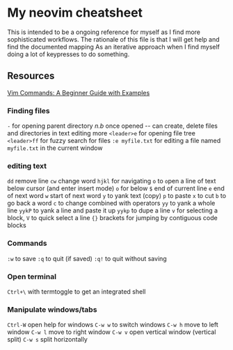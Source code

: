 # My neovim cheatsheet

This is intended to be a ongoing reference for myself as I find more sophisticated workflows.
The rationale of this file is that I will get help and find the documented mapping
As an iterative approach when I find myself doing a lot of keypresses to do something. 

## Resources

[Vim Commands: A Beginner Guide with Examples](https://thevaluable.dev/vim-commands-beginner/)
### Finding files

`-` for opening parent directory
*n.b* once opened -- can create, delete files and directories in text editing more
`<leader>e` for opening file tree
`<leader>ff` for fuzzy search for files
`:e myfile.txt` for editing a file named `myfile.txt` in the current window


### editing text

`dd` remove line
`cw` change word
`hjkl` for navigating
`o` to `o`pen a line of text below cursor (and enter insert mode) 
`o` for below
`$` end of current line
`e` end of next word
`w` start of next word
`y` to yank text (copy)
`p` to paste
`x` to cut
`b` to go back a word
`c` to change combined with operators
`yy` to yank a whole line
`yykP` to yank a line and paste it up 
`yykp` to dupe a line
`v` for selecting a block, `V` to quick select a line
`{}` brackets for jumping by contiguous code blocks 
### Commands

`:w` to save
`:q` to quit (if saved)
`:q!` to quit without saving

### Open terminal
`Ctrl+\` with termtoggle to get an integrated shell

### Manipulate windows/tabs

`Ctrl-W` open help for windows
`C-w w` to switch windows
`C-w h` move to left window
`C-w l` move to right window
`C-w v` open vertical window (vertical split)
`C-w s` split horizontally

